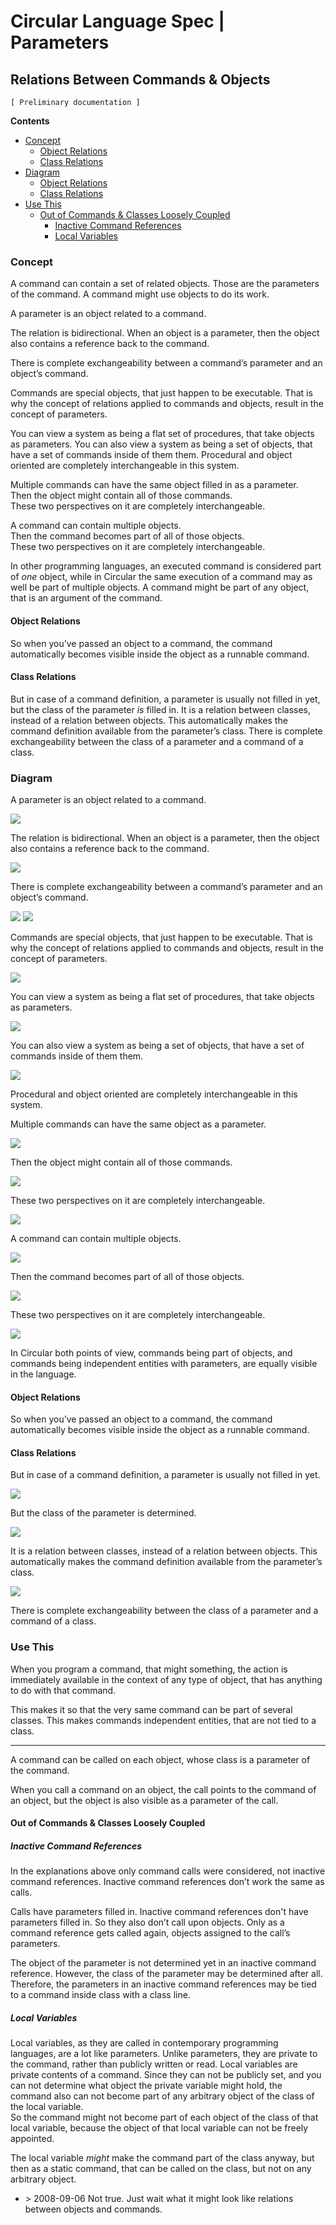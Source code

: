 ﻿Circular Language Spec | Parameters
===================================

Relations Between Commands & Objects
------------------------------------

`[ Preliminary documentation ]`

__Contents__

- [Concept](#concept)
    - [Object Relations](#object-relations)
    - [Class Relations](#class-relations)
- [Diagram](#diagram)
    - [Object Relations](#object-relations-1)
    - [Class Relations](#class-relations-1)
- [Use This](#use-this)
    - [Out of Commands & Classes Loosely Coupled](#out-of-commands--classes-loosely-coupled)
        - [Inactive Command References](#inactive-command-references)
        - [Local Variables](#local-variables)

### Concept

A command can contain a set of related objects. Those are the parameters of the command. A command might use objects to do its work.

A parameter is an object related to a command.

The relation is bidirectional. When an object is a parameter, then the object also contains a reference back to the command.

There is complete exchangeability between a command’s parameter and an object’s command.

Commands are special objects, that just happen to be executable. That is why the concept of relations applied to commands and objects, result in the concept of parameters.

You can view a system as being a flat set of procedures, that take objects as parameters. You can also view a system as being a set of objects, that have a set of commands inside of them them. Procedural and object oriented are completely interchangeable in this system.

Multiple commands can have the same object filled in as a parameter.  
Then the object might contain all of those commands.  
These two perspectives on it are completely interchangeable.

A command can contain multiple objects.  
Then the command becomes part of all of those objects.  
These two perspectives on it are completely interchangeable.

In other programming languages, an executed command is considered part of *one* object, while in Circular the same execution of a command may as well be part of multiple objects. A command might be part of any object, that is an argument of the command. 

#### Object Relations

So when you’ve passed an object to a command, the command automatically becomes visible inside the object as a runnable command.

#### Class Relations

But in case of a command definition, a parameter is usually not filled in yet, but the class of the parameter *is* filled in. It is a relation between classes, instead of a relation between objects. This automatically makes the command definition available from the parameter’s class. There is complete exchangeability between the class of a parameter and a command of a class.

### Diagram

A parameter is an object related to a command.

![](images/1.%20Relations%20Between%20Commands%20&%20Objects.001.png)

The relation is bidirectional. When an object is a parameter, then the object also contains a reference back to the command.

![](images/1.%20Relations%20Between%20Commands%20&%20Objects.002.png)

There is complete exchangeability between a command’s parameter and an object’s command.

![](images/1.%20Relations%20Between%20Commands%20&%20Objects.001.png)
![](images/1.%20Relations%20Between%20Commands%20&%20Objects.003.png)

Commands are special objects, that just happen to be executable. That is why the concept of relations applied to commands and objects, result in the concept of parameters.

![](images/1.%20Relations%20Between%20Commands%20&%20Objects.004.png)

You can view a system as being a flat set of procedures, that take objects as parameters.

![](images/1.%20Relations%20Between%20Commands%20&%20Objects.005.png)

You can also view a system as being a set of objects, that have a set of commands inside of them them.

![](images/1.%20Relations%20Between%20Commands%20&%20Objects.006.png)

Procedural and object oriented are completely interchangeable in this system.

Multiple commands can have the same object as a parameter.

![](images/1.%20Relations%20Between%20Commands%20&%20Objects.007.png)

Then the object might contain all of those commands.

![](images/1.%20Relations%20Between%20Commands%20&%20Objects.008.png)

These two perspectives on it are completely interchangeable.

![](images/1.%20Relations%20Between%20Commands%20&%20Objects.009.png)

A command can contain multiple objects.

![](images/1.%20Relations%20Between%20Commands%20&%20Objects.010.png)

Then the command becomes part of all of those objects.

![](images/1.%20Relations%20Between%20Commands%20&%20Objects.011.png)

These two perspectives on it are completely interchangeable.

![](images/1.%20Relations%20Between%20Commands%20&%20Objects.012.png)

In Circular both points of view, commands being part of objects, and commands being independent entities with parameters, are equally visible in the language. 

#### Object Relations

So when you’ve passed an object to a command, the command automatically becomes visible inside the object as a runnable command.

#### Class Relations

But in case of a command definition, a parameter is usually not filled in yet.

![](images/1.%20Relations%20Between%20Commands%20&%20Objects.013.png)

But the class of the parameter is determined.

![](images/1.%20Relations%20Between%20Commands%20&%20Objects.014.png)

It is a relation between classes, instead of a relation between objects. This automatically makes the command definition available from the parameter’s class. 

![](images/1.%20Relations%20Between%20Commands%20&%20Objects.015.png)

There is complete exchangeability between the class of a parameter and a command of a class.

### Use This

When you program a command, that might something, the action is immediately available in the context of any type of object, that has anything to do with that command.

This makes it so that the very same command can be part of several classes. This makes commands independent entities, that are not tied to a class.

-----

A command can be called on each object, whose class is a parameter of the command.

When you call a command on an object, the call points to the command of an object, but the object is also visible as a parameter of the call.

#### Out of Commands & Classes Loosely Coupled

##### Inactive Command References

In the explanations above only command calls were considered, not inactive command references. Inactive command references don’t work the same as calls.

Calls have parameters filled in. Inactive command references don't have parameters filled in. So they also don’t call upon objects. Only as a command reference gets called again, objects assigned to the call’s parameters.

The object of the parameter is not determined yet in an inactive command reference. However, the class of the parameter may be determined after all. Therefore, the parameters in an inactive command references may be tied to a command inside class with a class line.

##### Local Variables

Local variables, as they are called in contemporary programming languages, are a lot like parameters. Unlike parameters, they are private to the command, rather than publicly written or read. Local variables are private contents of a command. Since they can not be publicly set, and you can not determine what object the private variable might hold, the command also can not become part of any arbitrary object of the class of the local variable.  
So the command might not become part of each object of the class of that local variable, because the object of that local variable can not be freely appointed.

The local variable *might* make the command part of the class anyway, but then as a static command, that can be called on the class, but not on any arbitrary object.

- \> 2008-09-06 Not true. Just wait what it might look like relations between objects and commands.
